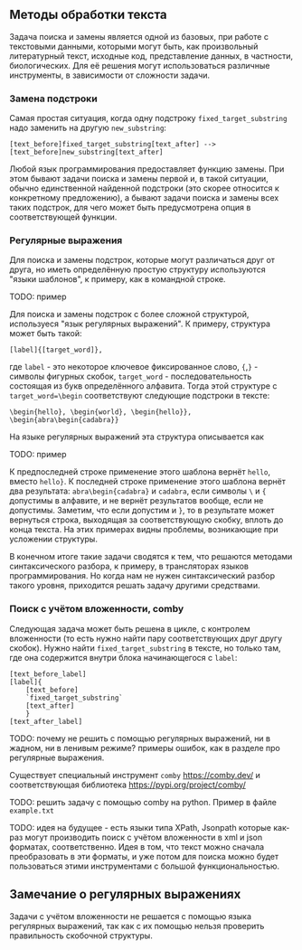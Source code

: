 Методы обработки текста
---------------
Задача поиска и замены является одной из базовых, при работе с текстовыми данными, которыми могут быть, как произвольный литературный текст, исходные код, представление данных, в частности, биологических. Для её решения могут использоваться различные инструменты, в зависимости от сложности задачи.

### Замена подстроки

Самая простая ситуация, когда одну подстроку `fixed_target_substring` 
надо заменить на другую `new_substring`:

    [text_before]fixed_target_substring[text_after] --> [text_before]new_substring[text_after]

Любой язык программирования предоставляет функцию замены. При этом бывают задачи поиска и замены первой и, в такой ситуации, обычно единственной найденной подстроки (это скорее относится к конкретному предложению), а бывают задачи поиска и замены всех таких подстрок, для чего может быть предусмотрена опция в соответствующей функции.

### Регулярные выражения

Для поиска и замены подстрок, которые могут различаться друг от друга, но иметь определённую простую структуру используются "языки шаблонов", к примеру, как в командной строке. 

TODO: пример 

Для поиска и замены подстрок с более сложной структурой, используеся "язык регулярных выражений". К примеру, структура может быть такой:

    [label]{[target_word]}, 

где `label` - это некоторое ключевое фиксированное слово, `{`,`}` - символы фигурных скобок, `target_word` - последовательность состоящая из букв определённого алфавита. Тогда этой структуре с `target_word=\begin` соответствуют следующие подстроки в тексте:

    \begin{hello}, \begin{world}, \begin{hello}}, \begin{abra\begin{cadabra}}

На языке регулярных выражений эта структура описывается как 

TODO: пример

К предпоследней строке применение этого шаблона вернёт `hello`, вместо `hello}`.
К последней строке применение этого шаблона вернёт два результата: `abra\begin{cadabra}` и `cadabra`, если символы `\` и `{` допустимы в алфавите, и не вернёт результатов вообще, если не допустимы. Заметим, что если допустим и `}`, то в результате может вернуться строка, выходящая за соответствующую скобку, вплоть до конца текста. На этих примерах видны проблемы, возникающие при усложении структуры. 

В конечном итоге такие задачи сводятся к тем, что решаются методами синтаксического разбора, к примеру, в трансляторах языков программирования. Но когда нам не нужен синтаксический разбор такого уровня, приходится решать задачу другими средствами. 

### Поиск с учётом вложенности, comby

Следующая задача может быть решена в цикле, с контролем вложенности (то есть нужно найти пару соответствующих друг другу скобок). Нужно найти `fixed_target_substring` в тексте, но только там, где она содержится внутри блока начинающегося с `label`:

    [text_before_label]
    [label]{
        [text_before]
        `fixed_target_substring`
        [text_after]
        }
    [text_after_label]

TODO: почему не решить с помощью регулярных выражений, ни в жадном, ни в ленивым режиме? примеры ошибок, как в разделе про регулярные выражения.

Cуществует специальный инструмент `comby`
https://comby.dev/ и соответствующая библиотека https://pypi.org/project/comby/

TODO: решить задачу с помощью comby на python. Пример в файле `example.txt`

TODO: идея на будущее - есть языки типа XPath, Jsonpath которые как-раз могут производить поиск с учётом вложенности в xml и json форматах, соответственно. Идея в том, что текст можно сначала преобразовать в эти форматы, и уже потом для поиска можно будет пользоваться этими инструментами с большой функциональностью.    

Замечание о регулярных выражениях
---------------
Задачи с учётом вложенности не решается с помощью языка регулярных выражений, так как с их помощью нельзя проверить правильность скобочной структуры.
